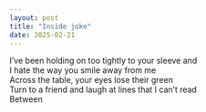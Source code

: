 ```yaml
---
layout: post
title: "Inside joke"
date: 2025-02-21
---
```


I’ve been holding on too tightly to your sleeve and<br>
I hate the way you smile away from me<br>
Across the table, your eyes lose their green<br>
Turn to a friend and laugh at lines that I can’t read<br>
Between